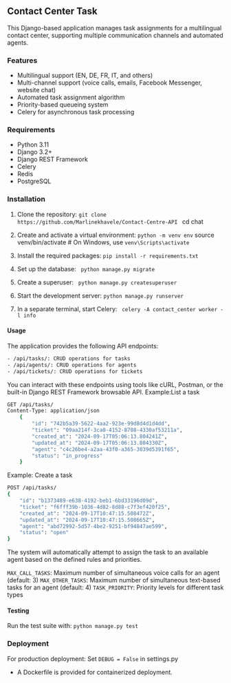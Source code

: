 ## Contact Center Task 
This Django-based application manages task assignments for a multilingual contact center, supporting multiple communication channels and automated agents.

### Features

- Multilingual support (EN, DE, FR, IT, and others)
- Multi-channel support (voice calls, emails, Facebook Messenger, website chat)
- Automated task assignment algorithm
- Priority-based queueing system
- Celery for asynchronous task processing

### Requirements

- Python 3.11
- Django 3.2+
- Django REST Framework
- Celery
- Redis
- PostgreSQL

### Installation

1. Clone the repository:
`git clone https://github.com/Marlinekhavele/Contact-Centre-API `
cd chat

2. Create and activate a virtual environment:
`python -m venv env`
source venv/bin/activate  # On Windows, use `venv\Scripts\activate`

3. Install the required packages:
`pip install -r requirements.txt`

4. Set up the database:
` python manage.py migrate`

5. Create a superuser:
` python manage.py createsuperuser`

6. Start the development server:
` python manage.py runserver `

7. In a separate terminal, start Celery:
` celery -A contact_center worker -l info`

#### Usage
The application provides the following API endpoints:
```bash
- /api/tasks/: CRUD operations for tasks
- /api/agents/: CRUD operations for agents
- /api/tickets/: CRUD operations for tickets
```
You can interact with these endpoints using tools like cURL, Postman, or the built-in Django REST Framework browsable API.
Example:List a task 
```bash
GET /api/tasks/
Content-Type: application/json
    {
        "id": "742b5a39-5622-4aa2-923e-99d8d4d1d4dd",
        "ticket": "09aa214f-3ca0-4152-8788-4330af53211a",
        "created_at": "2024-09-17T05:06:13.804241Z",
        "updated_at": "2024-09-17T05:06:13.804330Z",
        "agent": "c4c26be4-a2aa-43f0-a365-3039d5391f65",
        "status": "in_progress"
    }
```
Example: Create a task 
```bash
POST /api/tasks/
{
    "id": "b1373489-e638-4192-beb1-6bd33196d09d",
    "ticket": "f6fff39b-1036-4d82-8d88-c7f3ef420f25",
    "created_at": "2024-09-17T10:47:15.508472Z",
    "updated_at": "2024-09-17T10:47:15.508665Z",
    "agent": "abd72992-5d57-4be2-9251-bf94847ae599",
    "status": "open"
}
```
The system will automatically attempt to assign the task to an available agent based on the defined rules and priorities.

`MAX_CALL_TASKS`: Maximum number of simultaneous voice calls for an agent (default: 3)
`MAX_OTHER_TASKS`: Maximum number of simultaneous text-based tasks for an agent (default: 4)
`TASK_PRIORITY`: Priority levels for different task types

#### Testing
Run the test suite with:
`python manage.py test`

### Deployment
For production deployment:
Set `DEBUG = False` in settings.py

- A Dockerfile is provided for containerized deployment.